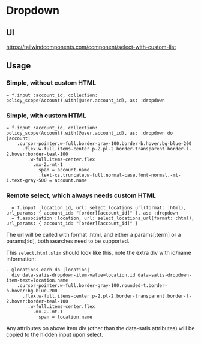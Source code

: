 # Dropdown

## UI

https://tailwindcomponents.com/component/select-with-custom-list

## Usage

### Simple, without custom HTML

```slim
= f.input :account_id, collection: policy_scope(Account).with(@user.account_id), as: :dropdown
```

### Simple, with custom HTML

```slim
= f.input :account_id, collection: policy_scope(Account).with(@user.account_id), as: :dropdown do |account|
    .cursor-pointer.w-full.border-gray-100.border-b.hover:bg-blue-200
      .flex.w-full.items-center.p-2.pl-2.border-transparent.border-l-2.hover:border-teal-100
        .w-full.items-center.flex
          .mx-2.-mt-1
            span = account.name
            .text-xs.truncate.w-full.normal-case.font-normal.-mt-1.text-gray-500 = account.name
```

### Remote select, which always needs custom HTML

```
  = f.input :location_id, url: select_locations_url(format: :html), url_params: { account_id: "[order][account_id]" }, as: :dropdown
  = f.association :location, url: select_locations_url(format: :html), url_params: { account_id: "[order][account_id]" }
```

The url will be called with format :html, and either a params[:term] or a params[:id], both searches need to be supported.

This `select.html.slim` should look like this, note the extra div with id/name information:

```
- @locations.each do |location|
  div data-satis-dropdown-item-value=location.id data-satis-dropdown-item-text=location.name
    .cursor-pointer.w-full.border-gray-100.rounded-t.border-b.hover:bg-blue-200
      .flex.w-full.items-center.p-2.pl-2.border-transparent.border-l-2.hover:border-teal-100
        .w-full.items-center.flex
          .mx-2.-mt-1
            span = location.name
```

Any attributes on above item div (other than the data-satis attributes) will be copied to the hidden input upon select.

